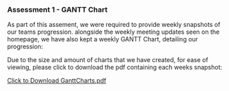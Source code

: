 <h3>Assessment 1 - GANTT Chart</h3>
<p> As part of this assement, we were required to provide weekly snapshots of our teams progression. alongside the weekly meeting updates seen on the homepage, 
  we have also kept a weekly GANTT Chart, detailing our progression:</p>
  <p> Due to the size and amount of charts that we have created, for ease of viewing, please click to download the pdf containing each weeks snapshot:</p>
<a href="/Impl1.pdf" download>Click to Download GanttCharts.pdf</a>
